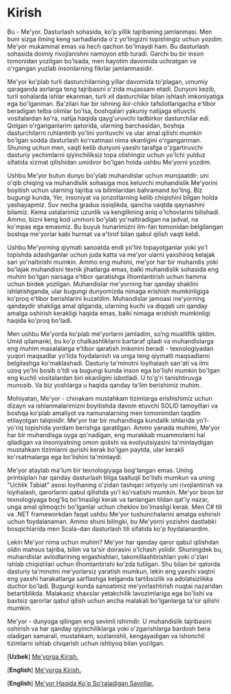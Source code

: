 # Kirish

Bu - Me'yor. Dasturlash sohasida, ko'p yillik tajribaning jamlanmasi. Men buni sizga ilming keng sarhadlarida o'z yo'lingizni topishingiz uchun yozdim. Me'yor mukammal emas va hech qachon bo'lmaydi ham. Bu dasturlash sohasida doimiy rivojlanishni namoyon etib turadi. Garchi bu bir inson tomonidan yozilgan bo'lsada, men hayotim davomida uchratgan va o'rgangan yuzlab insonlarning fikrlar jamlanmasidir.

Me'yor ko'plab turli dasturchilarning yillar davomida to'plagan, umumiy qaraganda asrlarga teng tajribasini o'zida mujassam etadi. Dunyoni kezib, turli sohalarda ishlar ekanman, turli xil dasturchilar bilan ishlash imkoniyatiga ega bo'lganman. Ba'zilari har bir ishning ikir-chikir tafsilotlarigacha e'tibor beradigan telba olimlar bo'lsa, boshqalari yakuniy natijaga eltuvchi vositalardan ko'ra, natija haqida qayg'uruvchi tadbirkor dasturchilar edi. Qolgan o'rganganlarim qatorida, ularning barchasidan, boshqa dasturchilarni ruhlantirib yo'lini yorituvchi va ular amal qilishi mumkin bo'lgan sodda dasturlash ko'rsatmasi nima ekanligini o'rganganman. Shuning uchun men, vaqti kelib dunyoni yaxshi tarafga o'zgartiruvchi dasturiy yechimlarni qiyinchiliksiz topa olishingiz uchun yo'lchi yulduz sifatida xizmat qilishidan umidvor bo'lgan holda ushbu Me'yorni yozdim.

Ushbu Me'yor butun dunyo bo'ylab muhandislar uchun murojaatdir: uni o'qib chiqing va muhandislik sohasiga mos keluvchi muhandislik Me'yorini boyitish uchun ularning tajriba va bilimlaridan bahramand bo'ling. Biz bugungi kunda, Yer, insoniyat va jonzotlarning kelib chiqishini bilgan holda yashayapmiz. Suv necha gradus issiqlikda, qancha vaqtda qaynashini bilamiz. Kema ustalarimiz uzunlik va kenglikning aniq o'lchovlarini bilishadi. Ammo, bizni keng kod ummoni bo'ylab yo'naltiradigan na jadval, na ko'mpas ega emasmiz. Bu buyuk hunarimizni ilm-fan tomonidan belgilangan boshqa me'yorlar kabi hurmat va e'tirof bilan qabul qilish vaqti keldi.

Ushbu Me'yorning qiymati sanoatda endi yo'lini topayotganlar yoki yo'l topishda adashganlar uchun juda katta va me'yor ularni yaxshiroq kelajak sari yo'naltirishi mumkin. Ammo eng muhimi, me'yor har bir muhandis yoki bo'lajak muhandisni texnik jihatlarga emas, balki muhandislik sohasida eng muhim bo'lgan narsaga e'tibor qaratishga ilhomlantirish uchun hamma uchun birdek yozilgan. Muhandislar me'yorning har qanday shaklini ishlatishganda, ular bugungi dunyomizda nimaga erishish mumkinligiga ko'proq e'tibor berishlarini kuzatdim. Muhandislar jamoasi me'yorning qandaydir shakliga amal qilganda, ularning kuchi va diqqati uni qanday amalga oshirish kerakligi haqida emas, balki nimaga erishish mumkinligi haqida ko'proq bo'ladi.

Men ushbu Me'yorda ko'plab me'yorlarni jamladim, so‘ng mualliflik qildim. Umid qilamanki, bu ko'p chalkashliklarni bartaraf qiladi va muhandislarga eng muhim masalalarga e'tibor qaratish imkonini beradi - texnologiyadan yuqori maqsadlar yo'lida foydalanish va unga teng qiymatli maqsadlarni belgilashga ko'maklashadi. Dasturiy ta'minotni loyihalash san'ati va ilmi uzoq yo'lni bosib o'tdi va bugungi kunda inson ega bo'lishi mumkin bo'lgan eng kuchli vositalardan biri ekanligini isbotladi. U to'g'ri tanishtiruvga munosib. Va biz yoshlarga u haqida qanday ta'lim berishimiz muhim.

Mohiyatan, Me'yor - chinakam mustahkam tizimlarga erishishimiz uchun dizayn va ishlanmalarimizni boyitishda davom etuvchi SOLID tamoyillari va boshqa ko'plab amaliyot va namunalarning men tomonimdan taqdim etilayotgan talqinidir. Me'yor har bir muhandisga kundalik ishlarida yo'l-yo'riq topishida yordam berishga qaratilgan. Ammo yanada muhimi, Me'yor har bir muhandisga oyga qo'nadigan, eng murakkab muammolarni hal qiladigan va insoniyatning omon qolishi va evolyutsiyasini ta'minlaydigan mustahkam tizimlarni qurishi kerak bo'lgan paytda, ular kerakli ko'rsatmalarga ega bo'lishini ta'minlaydi.

Me'yor ataylab ma'lum bir texnologiyaga bog'langan emas. Uning printsiplari har qanday dasturlash tiliga taalluqli bo'lishi mumkun va uning "Uchlik Tabiat" asosi loyihaning o'zidan tashqari ixtiyoriy uni rivojlantirish va loyihalash, qarorlarini qabul qilishda yo'l ko'rsatishi mumkin. Me'yor biron bir texnologiyaga bog'liq bo'lmasligi kerak va tanlangan tildan qat'iy nazar, unga amal qilmoqchi bo'lganlar uchun cheklov bo'lmasligi kerak. Men C# tili va .NET frameworkdan faqat ushbu Me'yor tushunchalarini amalga oshirish uchun foydalanaman. Ammo shuni bilingki, bu Me'yorni yozishni dastlabki bosqichlarida men Scala-dan dasturlash tili sifatida ko'p foydalanardim. 

Lekin Me'yor nima uchun muhim? Me'yor har qanday qaror qabul qilishdan oldin mahsus tajriba, bilim va ta'sir doirasini o'lchash yolidir. Shuningdek bu, muhandislar avlodlarining ergashishlari, takomillashtirishlari yoki o'zlari ishlab chiqishlari uchun ilhomlantirishi ko'zda tutilgan. Shu bilan bir qatorda dasturiy ta'minotni me'yorlarsiz yaratish mumkun, lekin eng yaxshi vaqtni eng yaxshi harakatlarga sarflashga kelganda tartibsizlik va adolatsizlikka duchor bo'ladi. Bugungi kunda sanoatimiz me'yorlashtirish nuqtai nazaridan betartiblikda. Malakasiz shaxslar yetakchilik lavozimlariga ega bo'lishi va baxtsiz qarorlar qabul qilish uchun ancha malakali bo'lganlarga ta'sir qilishi mumkin.

Me'yor - dunyoga qilingan eng sevimli ishimdir. U muhandislik tajribasini oshirish va har qanday qiyinchiliklarga yoki o'zgarishlarga bardosh bera oladigan samarali, mustahkam, sozlanishli, kengayadigan va ishonchli tizimlarni ishlab chiqarish uchun ishtiyoq bilan yozilgan.


[**Uzbek**] [Me'yorga Kirish.](https://www.youtube.com/watch?v=FuuWGqyEvuA)

[**English**] [Me'yorga Kirish.](https://www.youtube.com/watch?v=8PveoymxCok)

[**English**] [Me'yor Haqida Ko'p So'raladigan Savollar.](https://www.youtube.com/watch?v=Au7G_y4BkbY)
